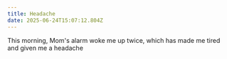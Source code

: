 ```yaml
---
title: Headache
date: 2025-06-24T15:07:12.804Z
---
```


This morning, Mom's alarm woke me up twice, which has made me tired and given me a headache
